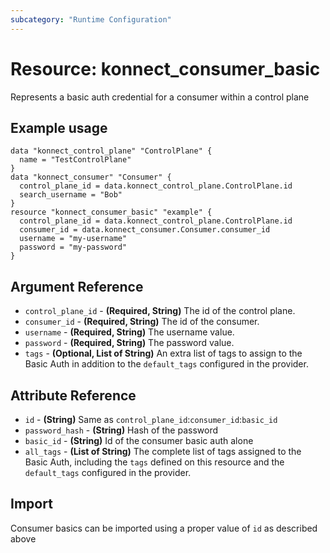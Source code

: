 ```yaml
---
subcategory: "Runtime Configuration"
---
```

# Resource: konnect_consumer_basic
Represents a basic auth credential for a consumer within a control plane
## Example usage
```hcl
data "konnect_control_plane" "ControlPlane" {
  name = "TestControlPlane"
}
data "konnect_consumer" "Consumer" {
  control_plane_id = data.konnect_control_plane.ControlPlane.id
  search_username = "Bob"
}
resource "konnect_consumer_basic" "example" {
  control_plane_id = data.konnect_control_plane.ControlPlane.id
  consumer_id = data.konnect_consumer.Consumer.consumer_id
  username = "my-username"
  password = "my-password"
}
```
## Argument Reference
* `control_plane_id` - **(Required, String)** The id of the control plane.
* `consumer_id` - **(Required, String)** The id of the consumer.
* `username` - **(Required, String)** The username value.
* `password` - **(Required, String)** The password value.
* `tags` - **(Optional, List of String)** An extra list of tags to assign to the Basic Auth in addition to the `default_tags` configured in the provider.
## Attribute Reference
* `id` - **(String)** Same as `control_plane_id`:`consumer_id`:`basic_id`
* `password_hash` - **(String)** Hash of the password
* `basic_id` - **(String)** Id of the consumer basic auth alone
* `all_tags` - **(List of String)** The complete list of tags assigned to the Basic Auth, including the `tags` defined on this resource and the `default_tags` configured in the provider.
## Import
Consumer basics can be imported using a proper value of `id` as described above
